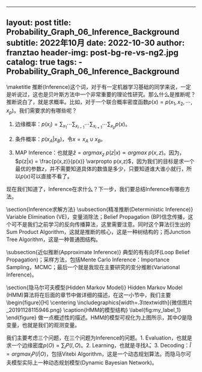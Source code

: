 
---
layout:     post
title:      Probability_Graph_06_Inference_Background
subtitle:   2022年10月
date:       2022-10-30
author:     franztao
header-img: post-bg-re-vs-ng2.jpg
catalog: true
tags:
    - Probability_Graph_06_Inference_Background
---
            

\maketitle
推断(Inference)这个词，对于有一定机器学习基础的同学来说，一定是听说过，这也是贝叶斯方法中一个非常重要的理论性研究。那么什么是推断呢？推断说白了，就是求概率。比如，对于一个联合概率密度函数$p(x)=p(x_1,x_2,\cdots,x_p)$。我们需要求的有哪些呢？

1. 边缘概率：$p(x_i) = \sum_{x_1}\cdots\sum_{x_{i-1}}\cdots\sum_{x_{i+1}}\cdots\sum_{x_p}p(x)$。

2. 条件概率：$p(x_A|x_B)$，令$x=x_A\cup x_B$。

3. MAP Inference：也就是$\hat{z} = argmax_z\ p(z|x) \varpropto argmax \ p(x,z)$。因为，$p(z|x) = \frac{p(x,z)}{p(x)} \varpropto p(x,z)$，因为我们的目标是求一个最优的参数$z$，并不需要知道具体的数值是多少，只要知道谁大谁小就行，所以$p(x)$可以直接不看了。

现在我们知道了，Inference在求什么？下一步，我们要总结Inference有哪些方法。

\section{Inference求解方法}
\subsection{精准推断(Deterministic Inference)}
Variable Elimination (VE)，变量消除法；Belief Propagation (BP)信念传播，这个可不是我们之前学习的反向传播算法，这里需要注意。同时这个算法衍生出的Sum Product Algorithm，这就是推断的核心，这是一种树结构的；而Junction Tree Algorithm，这是一种普通图结构。

\subsection{近似推断(Approximate Inference)}
典型的有有向环(Loop Belief Propagation)；采样方法，包括Mente Carlo Inference：Importance Sampling，MCMC；最后一个就是我现在主要研究的变分推断(Variational Inference)。

\section{隐马尔可夫模型(Hidden Markov Model)}
Hidden Markov Model (HMM)算法将在后面的章节中做详细的描述，在这一小节中，我们主要
\begin{figure}[H]
    \centering
    \includegraphics[width=.3\textwidth]{微信图片_20191128115946.png}
    \caption{HMM的模型结构}
    \label{fig:my_label_1}
\end{figure}
做一点概述性的描述。HMM的模型可视化为上图所示，其中$O$是隐变量，也就是我们的观测变量。

我们主要考虑三个问题，在三个问题为Inference的问题。1. Evaluation，也就是求一个边缘密度$p(O) = \sum_I P(I,O)$。2. Learning，也就是寻找$\hat{\lambda}$。3. Decoding：$\hat{I} = argmax_I P(I|O)$，包括Vitebi Algorithm，这是一个动态规划算法。而隐马尔可夫模型实际上一种动态规划模型(Dynamic Bayesian Network)。














